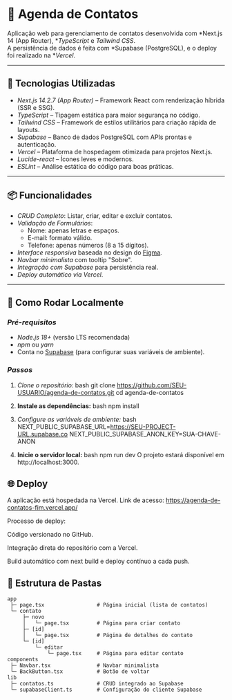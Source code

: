 # 📒 Agenda de Contatos

Aplicação web para gerenciamento de contatos desenvolvida com *Next.js 14 (App Router), **TypeScript* e *Tailwind CSS*.  
A persistência de dados é feita com *Supabase (PostgreSQL), e o deploy foi realizado na **Vercel*.

---

## 🚀 Tecnologias Utilizadas

- *Next.js 14.2.7 (App Router)* – Framework React com renderização híbrida (SSR e SSG).
- *TypeScript* – Tipagem estática para maior segurança no código.
- *Tailwind CSS* – Framework de estilos utilitários para criação rápida de layouts.
- *Supabase* – Banco de dados PostgreSQL com APIs prontas e autenticação.
- *Vercel* – Plataforma de hospedagem otimizada para projetos Next.js.
- *Lucide-react* – Ícones leves e modernos.
- *ESLint* – Análise estática do código para boas práticas.

---

## 📦 Funcionalidades

- *CRUD Completo*: Listar, criar, editar e excluir contatos.
- *Validação de Formulários*:  
  - Nome: apenas letras e espaços.  
  - E-mail: formato válido.  
  - Telefone: apenas números (8 a 15 dígitos).  
- *Interface responsiva* baseada no design do [Figma](https://www.figma.com/community/file/1408455704705137276/mini-projeto-siga-seu-atleta-app-next-js-fullstack).
- *Navbar minimalista* com tooltip "Sobre".
- *Integração com Supabase* para persistência real.
- *Deploy automático via Vercel*.

---

## 🔧 Como Rodar Localmente

### *Pré-requisitos*
- *Node.js 18+* (versão LTS recomendada)
- *npm* ou *yarn*
- Conta no [Supabase](https://supabase.com/) (para configurar suas variáveis de ambiente).

### *Passos*

1. *Clone o repositório:*
   bash
   git clone https://github.com/SEU-USUARIO/agenda-de-contatos.git
   cd agenda-de-contatos

2. **Instale as dependências:**
   bash
   npm install

3. *Configure as variáveis de ambiente:*
   bash
   NEXT_PUBLIC_SUPABASE_URL=https://SEU-PROJECT-URL.supabase.co
   NEXT_PUBLIC_SUPABASE_ANON_KEY=SUA-CHAVE-ANON

4. **Inicie o servidor local:**
   bash
   npm run dev
O projeto estará disponível em http://localhost:3000.

## 🌐 Deploy

A aplicação está hospedada na Vercel.
Link de acesso: https://agenda-de-contatos-fim.vercel.app/

Processo de deploy:

Código versionado no GitHub.

Integração direta do repositório com a Vercel.

Build automático com next build e deploy contínuo a cada push.

## 📁 Estrutura de Pastas

```plaintext
app
 ├─ page.tsx                 # Página inicial (lista de contatos)
 └─ contato
     ├─ novo
     │   └─ page.tsx         # Página para criar contato
     ├─ [id]
     │   └─ page.tsx         # Página de detalhes do contato
     └─ [id]
         └─ editar
             └─ page.tsx     # Página para editar contato
components
 ├─ Navbar.tsx               # Navbar minimalista
 └─ BackButton.tsx           # Botão de voltar
lib
 ├─ contatos.ts              # CRUD integrado ao Supabase
 └─ supabaseClient.ts        # Configuração do cliente Supabase
